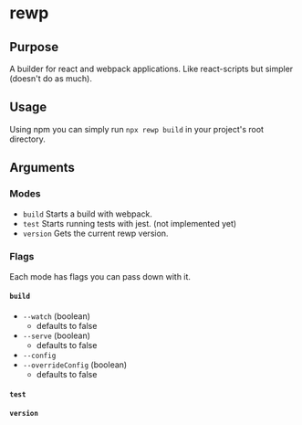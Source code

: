 # rewp

## Purpose
A builder for react and webpack applications. Like react-scripts but simpler (doesn't do as much).

## Usage
Using npm you can simply run `npx rewp build` in your project's root directory.

## Arguments
### Modes
- `build` Starts a build with webpack.
- `test` Starts running tests with jest. (not implemented yet)
- `version` Gets the current rewp version.

### Flags
Each mode has flags you can pass down with it.
#### `build`
- `--watch` (boolean)
    - defaults to false
- `--serve` (boolean)
    - defaults to false
- `--config`
- `--overrideConfig` (boolean)
    - defaults to false


#### `test` 

#### `version`

